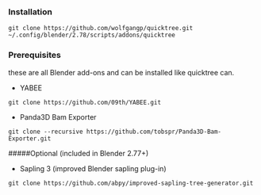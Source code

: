 ### Installation

`git clone https://github.com/wolfgangp/quicktree.git ~/.config/blender/2.78/scripts/addons/quicktree`

### Prerequisites

these are all Blender add-ons and can be installed like quicktree can.
  
- YABEE

`git clone https://github.com/09th/YABEE.git`

- Panda3D Bam Exporter

`git clone --recursive https://github.com/tobspr/Panda3D-Bam-Exporter.git`



#####Optional (included in Blender 2.77+)

- Sapling 3 (improved Blender sapling plug-in)

`git clone https://github.com/abpy/improved-sapling-tree-generator.git`